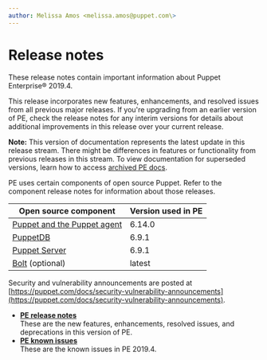 ```yaml
---
author: Melissa Amos <melissa.amos@puppet.com\>
---
```


# Release notes

These release notes contain important information about Puppet Enterprise® 2019.4.

This release incorporates new features, enhancements, and resolved issues from all previous major releases. If you're upgrading from an earlier version of PE, check the release notes for any interim versions for details about additional improvements in this release over your current release.

**Note:** This version of documentation represents the latest update in this release stream. There might be differences in features or functionality from previous releases in this stream. To view documentation for superseded versions, learn how to access [archived PE docs](archived_pe_docs.md#).

PE uses certain components of open source Puppet. Refer to the component release notes for information about those releases.

|Open source component|Version used in PE|
|---------------------|------------------|
|[Puppet and the Puppet agent](https://puppet.com/docs/puppet/latest/release_notes_puppet.html)|6.14.0|
|[PuppetDB](https://puppet.com/docs/puppetdb/latest/release_notes.html)|6.9.1|
|[Puppet Server](https://puppet.com/docs/puppetserver/latest/release_notes.html)|6.9.1|
|[Bolt](https://puppet.com/docs/bolt/latest/bolt_release_notes.html) \(optional\) |latest|

Security and vulnerability announcements are posted at [https://puppet.com/docs/security-vulnerability-announcements](https://puppet.com/docs/security-vulnerability-announcements).

-   **[PE release notes](release_notes_pe.md#)**  
These are the new features, enhancements, resolved issues, and deprecations in this version of PE.
-   **[PE known issues](known_issues_pe.md#)**  
These are the known issues in PE 2019.4.


